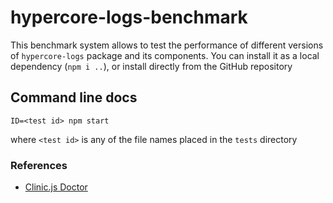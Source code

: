 # hypercore-logs-benchmark

This benchmark system allows to test the performance of different versions of `hypercore-logs` package and its components.
You can install it as a local dependency (`npm i ..`), or install directly from the GitHub repository

## Command line docs

`ID=<test id> npm start`

where `<test id>` is any of the file names placed in the `tests` directory

### References

- [Clinic.js Doctor](https://clinicjs.org/doctor/)
